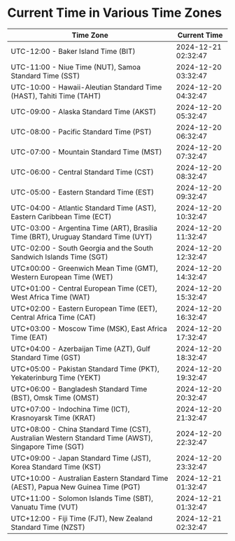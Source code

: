 # Current Time in Various Time Zones

| Time Zone | Current Time |
|-----------|--------------|
| UTC-12:00 - Baker Island Time (BIT) | 2024-12-21 02:32:47 |
| UTC-11:00 - Niue Time (NUT), Samoa Standard Time (SST) | 2024-12-20 03:32:47 |
| UTC-10:00 - Hawaii-Aleutian Standard Time (HAST), Tahiti Time (TAHT) | 2024-12-20 04:32:47 |
| UTC-09:00 - Alaska Standard Time (AKST) | 2024-12-20 05:32:47 |
| UTC-08:00 - Pacific Standard Time (PST) | 2024-12-20 06:32:47 |
| UTC-07:00 - Mountain Standard Time (MST) | 2024-12-20 07:32:47 |
| UTC-06:00 - Central Standard Time (CST) | 2024-12-20 08:32:47 |
| UTC-05:00 - Eastern Standard Time (EST) | 2024-12-20 09:32:47 |
| UTC-04:00 - Atlantic Standard Time (AST), Eastern Caribbean Time (ECT) | 2024-12-20 10:32:47 |
| UTC-03:00 - Argentina Time (ART), Brasília Time (BRT), Uruguay Standard Time (UYT) | 2024-12-20 11:32:47 |
| UTC-02:00 - South Georgia and the South Sandwich Islands Time (SGT) | 2024-12-20 12:32:47 |
| UTC±00:00 - Greenwich Mean Time (GMT), Western European Time (WET) | 2024-12-20 14:32:47 |
| UTC+01:00 - Central European Time (CET), West Africa Time (WAT) | 2024-12-20 15:32:47 |
| UTC+02:00 - Eastern European Time (EET), Central Africa Time (CAT) | 2024-12-20 16:32:47 |
| UTC+03:00 - Moscow Time (MSK), East Africa Time (EAT) | 2024-12-20 17:32:47 |
| UTC+04:00 - Azerbaijan Time (AZT), Gulf Standard Time (GST) | 2024-12-20 18:32:47 |
| UTC+05:00 - Pakistan Standard Time (PKT), Yekaterinburg Time (YEKT) | 2024-12-20 19:32:47 |
| UTC+06:00 - Bangladesh Standard Time (BST), Omsk Time (OMST) | 2024-12-20 20:32:47 |
| UTC+07:00 - Indochina Time (ICT), Krasnoyarsk Time (KRAT) | 2024-12-20 21:32:47 |
| UTC+08:00 - China Standard Time (CST), Australian Western Standard Time (AWST), Singapore Time (SGT) | 2024-12-20 22:32:47 |
| UTC+09:00 - Japan Standard Time (JST), Korea Standard Time (KST) | 2024-12-20 23:32:47 |
| UTC+10:00 - Australian Eastern Standard Time (AEST), Papua New Guinea Time (PGT) | 2024-12-21 01:32:47 |
| UTC+11:00 - Solomon Islands Time (SBT), Vanuatu Time (VUT) | 2024-12-21 01:32:47 |
| UTC+12:00 - Fiji Time (FJT), New Zealand Standard Time (NZST) | 2024-12-21 02:32:47 |
